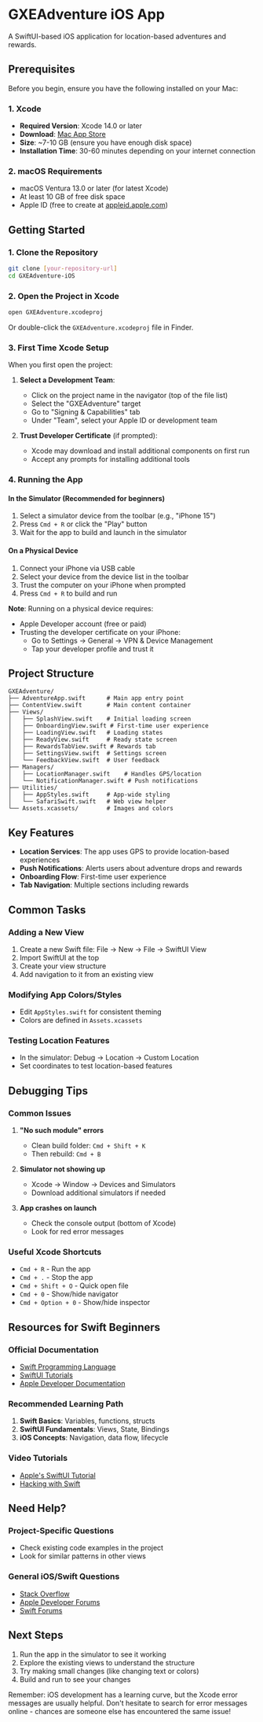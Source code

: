 # GXEAdventure iOS App

A SwiftUI-based iOS application for location-based adventures and rewards.

## Prerequisites

Before you begin, ensure you have the following installed on your Mac:

### 1. Xcode
- **Required Version**: Xcode 14.0 or later
- **Download**: [Mac App Store](https://apps.apple.com/us/app/xcode/id497799835)
- **Size**: ~7-10 GB (ensure you have enough disk space)
- **Installation Time**: 30-60 minutes depending on your internet connection

### 2. macOS Requirements
- macOS Ventura 13.0 or later (for latest Xcode)
- At least 10 GB of free disk space
- Apple ID (free to create at [appleid.apple.com](https://appleid.apple.com))

## Getting Started

### 1. Clone the Repository
```bash
git clone [your-repository-url]
cd GXEAdventure-iOS
```

### 2. Open the Project in Xcode
```bash
open GXEAdventure.xcodeproj
```
Or double-click the `GXEAdventure.xcodeproj` file in Finder.

### 3. First Time Xcode Setup
When you first open the project:

1. **Select a Development Team**:
   - Click on the project name in the navigator (top of the file list)
   - Select the "GXEAdventure" target
   - Go to "Signing & Capabilities" tab
   - Under "Team", select your Apple ID or development team

2. **Trust Developer Certificate** (if prompted):
   - Xcode may download and install additional components on first run
   - Accept any prompts for installing additional tools

### 4. Running the App

#### In the Simulator (Recommended for beginners)
1. Select a simulator device from the toolbar (e.g., "iPhone 15")
2. Press `Cmd + R` or click the "Play" button
3. Wait for the app to build and launch in the simulator

#### On a Physical Device
1. Connect your iPhone via USB cable
2. Select your device from the device list in the toolbar
3. Trust the computer on your iPhone when prompted
4. Press `Cmd + R` to build and run

**Note**: Running on a physical device requires:
- Apple Developer account (free or paid)
- Trusting the developer certificate on your iPhone:
  - Go to Settings → General → VPN & Device Management
  - Tap your developer profile and trust it

## Project Structure

```
GXEAdventure/
├── AdventureApp.swift      # Main app entry point
├── ContentView.swift       # Main content container
├── Views/
│   ├── SplashView.swift    # Initial loading screen
│   ├── OnboardingView.swift # First-time user experience
│   ├── LoadingView.swift   # Loading states
│   ├── ReadyView.swift     # Ready state screen
│   ├── RewardsTabView.swift # Rewards tab
│   ├── SettingsView.swift  # Settings screen
│   └── FeedbackView.swift  # User feedback
├── Managers/
│   ├── LocationManager.swift    # Handles GPS/location
│   └── NotificationManager.swift # Push notifications
├── Utilities/
│   ├── AppStyles.swift     # App-wide styling
│   └── SafariSwift.swift   # Web view helper
└── Assets.xcassets/        # Images and colors
```

## Key Features

- **Location Services**: The app uses GPS to provide location-based experiences
- **Push Notifications**: Alerts users about adventure drops and rewards
- **Onboarding Flow**: First-time user experience
- **Tab Navigation**: Multiple sections including rewards

## Common Tasks

### Adding a New View
1. Create a new Swift file: File → New → File → SwiftUI View
2. Import SwiftUI at the top
3. Create your view structure
4. Add navigation to it from an existing view

### Modifying App Colors/Styles
- Edit `AppStyles.swift` for consistent theming
- Colors are defined in `Assets.xcassets`

### Testing Location Features
- In the simulator: Debug → Location → Custom Location
- Set coordinates to test location-based features

## Debugging Tips

### Common Issues

1. **"No such module" errors**
   - Clean build folder: `Cmd + Shift + K`
   - Then rebuild: `Cmd + B`

2. **Simulator not showing up**
   - Xcode → Window → Devices and Simulators
   - Download additional simulators if needed

3. **App crashes on launch**
   - Check the console output (bottom of Xcode)
   - Look for red error messages

### Useful Xcode Shortcuts
- `Cmd + R` - Run the app
- `Cmd + .` - Stop the app
- `Cmd + Shift + O` - Quick open file
- `Cmd + 0` - Show/hide navigator
- `Cmd + Option + 0` - Show/hide inspector

## Resources for Swift Beginners

### Official Documentation
- [Swift Programming Language](https://docs.swift.org/swift-book/)
- [SwiftUI Tutorials](https://developer.apple.com/tutorials/swiftui)
- [Apple Developer Documentation](https://developer.apple.com/documentation/)

### Recommended Learning Path
1. **Swift Basics**: Variables, functions, structs
2. **SwiftUI Fundamentals**: Views, State, Bindings
3. **iOS Concepts**: Navigation, data flow, lifecycle

### Video Tutorials
- [Apple's SwiftUI Tutorial](https://developer.apple.com/tutorials/app-dev-training)
- [Hacking with Swift](https://www.hackingwithswift.com/100/swiftui)

## Need Help?

### Project-Specific Questions
- Check existing code examples in the project
- Look for similar patterns in other views

### General iOS/Swift Questions
- [Stack Overflow](https://stackoverflow.com/questions/tagged/swiftui)
- [Apple Developer Forums](https://developer.apple.com/forums/)
- [Swift Forums](https://forums.swift.org)

## Next Steps

1. Run the app in the simulator to see it working
2. Explore the existing views to understand the structure
3. Try making small changes (like changing text or colors)
4. Build and run to see your changes

Remember: iOS development has a learning curve, but the Xcode error messages are usually helpful. Don't hesitate to search for error messages online - chances are someone else has encountered the same issue!
